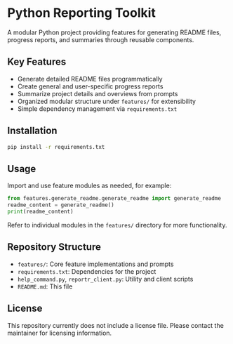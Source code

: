 # Python Reporting Toolkit

A modular Python project providing features for generating README files, progress reports, and summaries through reusable components.

## Key Features

- Generate detailed README files programmatically
- Create general and user-specific progress reports
- Summarize project details and overviews from prompts
- Organized modular structure under `features/` for extensibility
- Simple dependency management via `requirements.txt`

## Installation

```bash
pip install -r requirements.txt
```

## Usage

Import and use feature modules as needed, for example:

```python
from features.generate_readme.generate_readme import generate_readme
readme_content = generate_readme()
print(readme_content)
```

Refer to individual modules in the `features/` directory for more functionality.

## Repository Structure

- `features/`: Core feature implementations and prompts
- `requirements.txt`: Dependencies for the project
- `help_command.py`, `reportr_client.py`: Utility and client scripts
- `README.md`: This file

## License

This repository currently does not include a license file. Please contact the maintainer for licensing information.